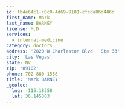 ```yaml
---
id: fb4e64c1-c0c0-4d69-9181-cfcda86d446d
first_name: Mark
last_name: BARNEY
license: M.D.
services:
  - internal-medicine
category: doctors
address: '2820 W Charleston Blvd   Ste 33'
city: 'Las Vegas'
state: NV
zip: '89102'
phone: 702-880-1558
title: 'Mark BARNEY'
_geoloc:
  lng: -115.18358
  lat: 36.145303
---
```

